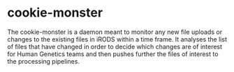 # cookie-monster
The cookie-monster is a daemon meant to monitor any new file uploads or changes to the existing files in iRODS within a time frame. It analyses the list of files that have changed in order to decide which changes are of interest for Human Genetics teams and then pushes further the files of interest to the processing pipelines.
